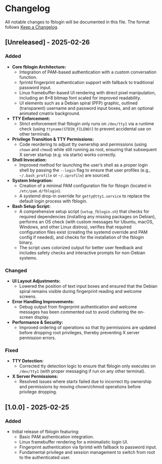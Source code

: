 # Changelog

All notable changes to fblogin will be documented in this file. The format follows [Keep a Changelog](https://keepachangelog.com/en/1.0.0/).

## [Unreleased] - 2025-02-26
### Added
- **Core fblogin Architecture:**  
  - Integration of PAM-based authentication with a custom conversation function.
  - fprintd fingerprint authentication support with fallback to traditional password input.
  - Linux framebuffer-based UI rendering with direct pixel manipulation, including an 8×8 bitmap font scaled for improved readability.
  - UI elements such as a Debian spiral (PFP) graphic, outlined (transparent) username and password input boxes, and an optional animated cmatrix background.
- **TTY Enforcement:**  
  - Strict enforcement that fblogin only runs on `/dev/tty1` via a runtime check (using `ttyname(STDIN_FILENO)`) to prevent accidental use on other terminals.
- **Privilege Transition & TTY Permissions:**  
  - Code reordering to adjust tty ownership and permissions (using `chown` and `chmod`) while still running as root, ensuring that subsequent X server startup (e.g. via startx) works correctly.
- **Shell Invocation:**  
  - Improved method for launching the user’s shell as a proper login shell by passing the `--login` flag to ensure that user profiles (e.g., `~/.bash_profile` or `~/.zprofile`) are sourced.
- **System Integration:**  
  - Creation of a minimal PAM configuration file for fblogin (located in `/etc/pam.d/fblogin`).
  - A systemd drop-in override for `getty@tty1.service` to replace the default login process with fblogin.
- **Bash Setup Script:**  
  - A comprehensive setup script (`setup_fblogin.sh`) that checks for required dependencies (installing any missing packages on Debian), performs an OS check (with custom messages for Ubuntu, macOS, Windows, and other Linux distros), verifies that required configuration files exist (creating the systemd override and PAM config if needed), and checks for the installation of the fblogin binary.
  - The script uses colorized output for better user feedback and includes safety checks and interactive prompts for non-Debian systems.
  
### Changed
- **UI Layout Adjustments:**  
  - Lowered the position of text input boxes and ensured that the Debian spiral remains visible during fingerprint reading and welcome screens.
- **Error Handling Improvements:**  
  - Debug output from fingerprint authentication and welcome messages has been commented out to avoid cluttering the on-screen display.
- **Performance & Security:**  
  - Improved ordering of operations so that tty permissions are updated before dropping root privileges, thereby preventing X server permission errors.
  
### Fixed
- **TTY Detection:**  
  - Corrected tty detection logic to ensure that fblogin only executes on `/dev/tty1` (with proper messaging if run on any other terminal).
- **X Server Permissions:**  
  - Resolved issues where startx failed due to incorrect tty ownership and permissions by moving chown/chmod operations before privilege dropping.

## [1.0.0] - 2025-02-25
### Added
- Initial release of fblogin featuring:
  - Basic PAM authentication integration.
  - Linux framebuffer rendering for a minimalistic login UI.
  - Fingerprint authentication via fprintd with fallback to password input.
  - Fundamental privilege and session management to switch from root to the authenticated user.

